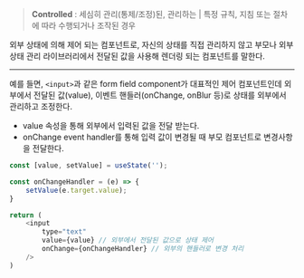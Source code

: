 > **Controlled** : 세심히 관리(통제/조정)된, 관리하는 | 특정 규칙, 지침 또는 절차에 따라 수행되거나 조작된 경우

외부 상태에 의해 제어 되는 컴포넌트로, 자신의 상태를 직접 관리하지 않고 부모나 외부 상태 관리 라이브러리에서 전달된 값을 사용해 렌더링 되는 컴포넌트를 말한다.

---

예를 들면, `<input>`과 같은 form field component가 대표적인 제어 컴포넌트인데 외부에서 전달된 값(value), 이벤트 핸들러(onChange, onBlur 등)로 상태를 외부에서 관리하고 조정한다.
- value 속성을 통해 외부에서 입력된 값을 전달 받는다.
- onChange event handler를 통해 입력 값이 변경될 때 부모 컴포넌트로 변경사항을 전달한다.
```js
const [value, setValue] = useState('');

const onChangeHandler = (e) => {
	setValue(e.target.value);
}

return (
	<input
		type="text"
		value={value} // 외부에서 전달된 값으로 상태 제어
		onChange={onChangeHandler} // 외부의 핸들러로 변경 처리
	/>
)
```


